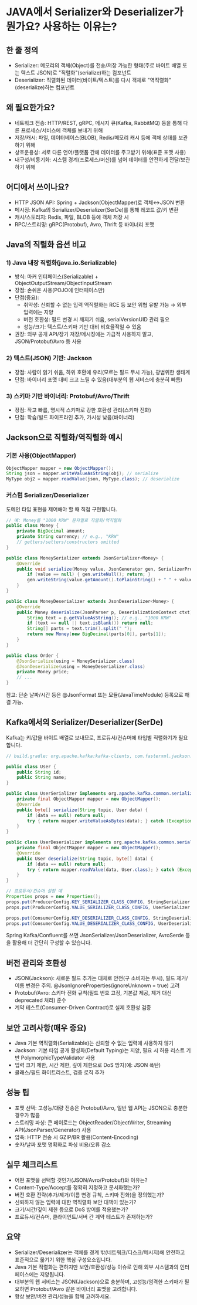 # JAVA에서 Serializer와 Deserializer가 뭔가요? 사용하는 이유는?

## 한 줄 정의
- Serializer: 메모리의 객체(Object)를 전송/저장 가능한 형태(주로 바이트 배열 또는 텍스트 JSON)로 "직렬화"(serialize)하는 컴포넌트
- Deserializer: 직렬화된 데이터(바이트/텍스트)를 다시 객체로 "역직렬화"(deserialize)하는 컴포넌트

## 왜 필요한가요?
- 네트워크 전송: HTTP/REST, gRPC, 메시지 큐(Kafka, RabbitMQ) 등을 통해 다른 프로세스/서비스에 객체를 보내기 위해
- 저장/캐시: 파일, 데이터베이스(BLOB), Redis/메모리 캐시 등에 객체 상태를 보관하기 위해
- 상호운용성: 서로 다른 언어/플랫폼 간에 데이터를 주고받기 위해(표준 포맷 사용)
- 내구성/비동기화: 시스템 경계(프로세스/머신)를 넘어 데이터를 안전하게 전달/보관하기 위해

## 어디에서 쓰이나요?
- HTTP JSON API: Spring + Jackson(ObjectMapper)로 객체↔JSON 변환
- 메시징: Kafka의 Serializer/Deserializer(SerDe)를 통해 레코드 값/키 변환
- 캐시/스토리지: Redis, 파일, BLOB 등에 객체 저장 시
- RPC/스트리밍: gRPC(Protobuf), Avro, Thrift 등 바이너리 포맷

## Java의 직렬화 옵션 비교
### 1) Java 내장 직렬화(java.io.Serializable)
- 방식: 마커 인터페이스(Serializable) + ObjectOutputStream/ObjectInputStream
- 장점: 손쉬운 사용(POJO에 인터페이스만)
- 단점(중요):
  - 취약성: 신뢰할 수 없는 입력 역직렬화는 RCE 등 보안 위협 유발 가능 → 외부 입력에는 지양
  - 버전 호환성: 필드 변경 시 깨지기 쉬움, serialVersionUID 관리 필요
  - 성능/크기: 텍스트/스키마 기반 대비 비효율적일 수 있음
- 권장: 외부 공개 API/장기 저장/메시징에는 가급적 사용하지 말고, JSON/Protobuf/Avro 등 사용

### 2) 텍스트(JSON) 기반: Jackson
- 장점: 사람이 읽기 쉬움, 하위 호환에 유리(모르는 필드 무시 가능), 광범위한 생태계
- 단점: 바이너리 포맷 대비 크고 느릴 수 있음(대부분의 웹 서비스에 충분히 빠름)

### 3) 스키마 기반 바이너리: Protobuf/Avro/Thrift
- 장점: 작고 빠름, 명시적 스키마로 강한 호환성 관리(스키마 진화)
- 단점: 학습/빌드 파이프라인 추가, 가시성 낮음(바이너리)

## Jackson으로 직렬화/역직렬화 예시
### 기본 사용(ObjectMapper)
```java
ObjectMapper mapper = new ObjectMapper();
String json = mapper.writeValueAsString(obj); // serialize
MyType obj2 = mapper.readValue(json, MyType.class); // deserialize
```

### 커스텀 Serializer/Deserializer
도메인 타입 표현을 제어해야 할 때 직접 구현합니다.

```java
// 예: Money를 "1000 KRW" 문자열로 직렬화/역직렬화
public class Money {
    private BigDecimal amount;
    private String currency; // e.g., "KRW"
    // getters/setters/constructors omitted
}

public class MoneySerializer extends JsonSerializer<Money> {
    @Override
    public void serialize(Money value, JsonGenerator gen, SerializerProvider serializers) throws IOException {
        if (value == null) { gen.writeNull(); return; }
        gen.writeString(value.getAmount().toPlainString() + " " + value.getCurrency());
    }
}

public class MoneyDeserializer extends JsonDeserializer<Money> {
    @Override
    public Money deserialize(JsonParser p, DeserializationContext ctxt) throws IOException {
        String text = p.getValueAsString(); // e.g., "1000 KRW"
        if (text == null || text.isBlank()) return null;
        String[] parts = text.trim().split(" ");
        return new Money(new BigDecimal(parts[0]), parts[1]);
    }
}

public class Order {
    @JsonSerialize(using = MoneySerializer.class)
    @JsonDeserialize(using = MoneyDeserializer.class)
    private Money price;
    // ...
}
```

참고: 단순 날짜/시간 등은 @JsonFormat 또는 모듈(JavaTimeModule) 등록으로 해결 가능.

## Kafka에서의 Serializer/Deserializer(SerDe)
Kafka는 키/값을 바이트 배열로 보내므로, 프로듀서/컨슈머에 타입별 직렬화기가 필요합니다.

```java
// build.gradle: org.apache.kafka:kafka-clients, com.fasterxml.jackson.core:jackson-databind

public class User {
    public String id;
    public String name;
}

public class UserSerializer implements org.apache.kafka.common.serialization.Serializer<User> {
    private final ObjectMapper mapper = new ObjectMapper();
    @Override
    public byte[] serialize(String topic, User data) {
        if (data == null) return null;
        try { return mapper.writeValueAsBytes(data); } catch (Exception e) { throw new SerializationException(e); }
    }
}

public class UserDeserializer implements org.apache.kafka.common.serialization.Deserializer<User> {
    private final ObjectMapper mapper = new ObjectMapper();
    @Override
    public User deserialize(String topic, byte[] data) {
        if (data == null) return null;
        try { return mapper.readValue(data, User.class); } catch (Exception e) { throw new SerializationException(e); }
    }
}

// 프로듀서/컨슈머 설정 예
Properties props = new Properties();
props.put(ProducerConfig.KEY_SERIALIZER_CLASS_CONFIG, StringSerializer.class.getName());
props.put(ProducerConfig.VALUE_SERIALIZER_CLASS_CONFIG, UserSerializer.class.getName());

props.put(ConsumerConfig.KEY_DESERIALIZER_CLASS_CONFIG, StringDeserializer.class.getName());
props.put(ConsumerConfig.VALUE_DESERIALIZER_CLASS_CONFIG, UserDeserializer.class.getName());
```

Spring Kafka/Confluent를 쓰면 JsonSerializer/JsonDeserializer, AvroSerde 등을 활용해 더 간단히 구성할 수 있습니다.

## 버전 관리와 호환성
- JSON(Jackson): 새로운 필드 추가는 대체로 안전(구 소비자는 무시), 필드 제거/이름 변경은 주의. @JsonIgnoreProperties(ignoreUnknown = true) 고려
- Protobuf/Avro: 스키마 진화 규칙(필드 번호 고정, 기본값 제공, 제거 대신 deprecated 처리) 준수
- 계약 테스트(Consumer-Driven Contract)로 실제 호환성 검증

## 보안 고려사항(매우 중요)
- Java 기본 역직렬화(Serializable)는 신뢰할 수 없는 입력에 사용하지 않기
- Jackson: 기본 타입 공개 활성화(Default Typing)는 지양, 필요 시 허용 리스트 기반 PolymorphicTypeValidator 사용
- 입력 크기 제한, 시간 제한, 깊이 제한으로 DoS 방지(예: JSON 폭탄)
- 클래스/필드 화이트리스트, 검증 로직 추가

## 성능 팁
- 포맷 선택: 고성능/대량 전송은 Protobuf/Avro, 일반 웹 API는 JSON으로 충분한 경우가 많음
- 스트리밍 파싱: 큰 페이로드는 ObjectReader/ObjectWriter, Streaming API(JsonParser/Generator) 사용
- 압축: HTTP 전송 시 GZIP/BR 활용(Content-Encoding)
- 숫자/날짜 포맷 명확화로 파싱 비용/오류 감소

## 실무 체크리스트
- 어떤 포맷을 선택할 것인가(JSON/Avro/Protobuf)와 이유는?
- Content-Type/Accept를 정확히 지정하고 문서화했는가?
- 버전 호환 전략(추가/제거/이름 변경 규칙, 스키마 진화)을 정의했는가?
- 신뢰하지 않는 입력에 대한 역직렬화 보안 대책이 있는가?
- 크기/시간/깊이 제한 등으로 DoS 방어를 적용했는가?
- 프로듀서/컨슈머, 클라이언트/서버 간 계약 테스트가 존재하는가?

## 요약
- Serializer/Deserializer는 객체를 경계 밖(네트워크/디스크/메시지)에 안전하고 표준적으로 옮기기 위한 핵심 구성요소입니다.
- Java 기본 직렬화는 편하지만 보안/호환성/성능 이슈로 인해 외부 시스템과의 인터페이스에는 지양됩니다.
- 대부분의 웹 서비스는 JSON(Jackson)으로 충분하며, 고성능/엄격한 스키마가 필요하면 Protobuf/Avro 같은 바이너리 포맷을 고려합니다.
- 항상 보안/버전 관리/성능을 함께 고려하세요.
